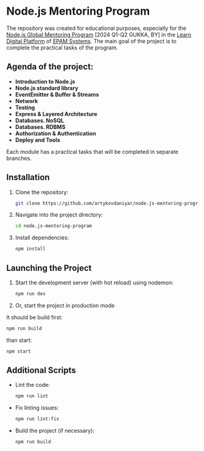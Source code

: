 # Node.js Mentoring Program

The repository was created for educational purposes, especially for the [Node.js Global Mentoring Program](https://learn.epam.com/detailsPage?id=f6759197-cdf4-4bc5-a79f-987b12ae327c) [2024 Q1-Q2 GUKKA, BY] in the [Learn Digital Platform](https://learn.epam.com/) of [EPAM Systems](https://www.epam.com/). The main goal of the project is to complete the practical tasks of the program.

## Agenda of the project:

- **Introduction to Node.js**
- **Node.js standard library**
- **EventEmitter & Buffer & Streams**
- **Network**
- **Testing**
- **Express & Layered Architecture**
- **Databases. NoSQL**
- **Databases. RDBMS**
- **Authorization & Authentication**
- **Deploy and Tools**

Each module has a practical tasks that will be completed in separate branches.

## Installation

1. Clone the repository:

   ```sh
   git clone https://github.com/artykovdaniyar/node.js-mentoring-program.git
   ```

2. Navigate into the project directory:

   ```sh
   cd node.js-mentoring-program
   ```

3. Install dependencies:
   ```sh
   npm install
   ```

## Launching the Project

1. Start the development server (with hot reload) using nodemon:

   ```sh
   npm run dev
   ```

2. Or, start the project in production mode

It should be build first:

```sh
npm run build
```

than start:

```sh
npm start
```

## Additional Scripts

- Lint the code:

  ```sh
  npm run lint
  ```

- Fix linting issues:

  ```sh
  npm run lint:fix
  ```

- Build the project (if necessary):
  ```sh
  npm run build
  ```
